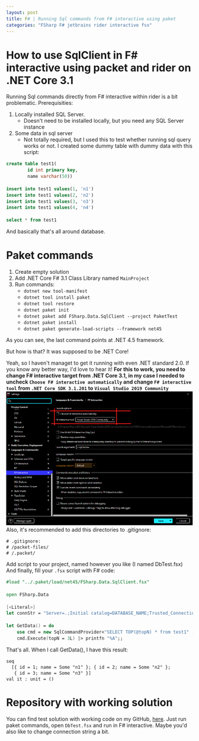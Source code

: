```yaml
---
layout: post
title: F# | Running Sql commands from F# interactive using paket
categories: "FSharp F# jetbrains rider interactive fsx"
---
```


# How to use SqlClient in F# interactive using packet and rider on .NET Core 3.1

Running Sql commands directly from F# interactive within rider is a bit problematic. 
Prerequisities:
1. Locally installed SQL Server.
    * Doesn't need to be installed locally, but you need any SQL Server instance
2. Some data in sql server
    * Not totally required, but I used this to test whether running sql query works or not. I created some dummy table with dummy data with this script:
```sql
create table test1(
		id int primary key,
		name varchar(50))

insert into test1 values(1, 'n1')
insert into test1 values(2, 'n2')
insert into test1 values(3, 'n3')
insert into test1 values(4, 'n4')

select * from test1
```

And basically that's all around database.

# Paket commands

1. Create empty solution
2. Add .NET Core F# 3.1 Class Library named `MainProject`
3. Run commands:
    * `dotnet new tool-manifest`
    * `dotnet tool install paket`
    * `dotnet tool restore`
    * `dotnet paket init`
    * `dotnet paket add FSharp.Data.SqlClient --project PaketTest`
    * `dotnet paket install`
    * `dotnet paket generate-load-scripts --framework net45`

As you can see, the last command points at .NET 4.5 framework. 

But how is that? It was supposed to be .NET Core!

Yeah, so I haven't managet to get it running with even .NET standard 2.0. If you know any better way, I'd love to hear it! **For this to work, you need to change F# interactive target from .NET Core 3.1, in my case I needed to uncheck `Choose F# interactive automatically` and change `F# interactive tool` from `.NET Core SDK 3.1.201` to `Visual Studio 2019 Community`**
![test coverage](/images/3-sql-fsharp-interactive/fsharp-interactive-net-version.png)
Also, it's recommended to add this directories to .gitignore:
```
# .gitignore:
# /packet-files/
# /.packet/
```
Add script to your project, named however you like (I named DbTest.fsx)
And finally, fill your `.fsx` script with F# code:

```Fsharp
#load "../.paket/load/net45/FSharp.Data.SqlClient.fsx"

open FSharp.Data

[<Literal>]
let connStr = "Server=.;Initial catalog=DATABASE_NAME;Trusted_Connection=true"

let GetData() = do
    use cmd = new SqlCommandProvider<"SELECT TOP(@topN) * from test1" , connStr>(connStr)
    cmd.Execute(topN = 3L) |> printfn "%A";;
```

That's all. When I call GetData(), I have this result:
```
seq
  [{ id = 1; name = Some "n1" }; { id = 2; name = Some "n2" };
   { id = 3; name = Some "n3" }]
val it : unit = ()
```

# Repository with working solution

You can find test solution with working code on my GitHub, [here](https://github.com/pzelmanski/SqlClient-FSharp-interactive).
Just run paket commands, open `DbTest.fsx` and run in F# interactive. Maybe you'd also like to change connection string a bit.

